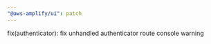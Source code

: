 ```yaml
---
"@aws-amplify/ui": patch
---
```


fix(authenticator): fix unhandled authenticator route console warning 
